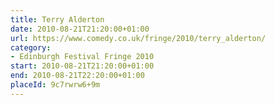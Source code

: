 ```yaml
---
title: Terry Alderton
date: 2010-08-21T21:20:00+01:00
url: https://www.comedy.co.uk/fringe/2010/terry_alderton/
category:
- Edinburgh Festival Fringe 2010
start: 2010-08-21T21:20:00+01:00
end: 2010-08-21T22:20:00+01:00
placeId: 9c7rwrw6+9m
---
```

